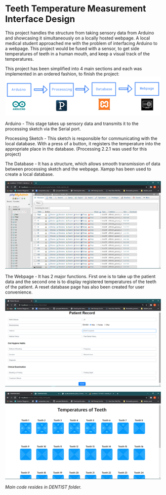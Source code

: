 # Teeth Temperature Measurement Interface Design 
This project handles the structure from taking sensory data from Arduino and showcasing it simultaneously on a locally hosted webpage. A local medical student approached me with the problem of interfacing Arduino to a webpage. This project would be fused with a sensor, to get side temperatures of teeth in a human mouth, and keep a visual track of the temperatures.

This project has been simplified into 4 main sections and each was implemented in an ordered fashion, to finish the project:
![alt text](DENTIST/images/structure1.png?raw=true)

Arduino - This stage takes up sensory data and transmits it to the processing sketch via the Serial port. 

Processing Sketch - This sketch is responsible for communicating with the local database. With a press of a button, it registers the temperature into the appropriate place in the database. (Processing 2.2.1 was used for this project)

The Database - It has a structure, which allows smooth transmission of data between processing sketch and the webpage. Xampp has been used to create a local database. 

![alt text](DENTIST/images/Screenshot%20(123).png?raw=true)

The Webpage - It has 2 major functions. First one is to take up the patient data and the second one is to display registered temperatures of the teeth of the patient. A reset database page has also been created for user convenience.

![alt text](DENTIST/images/Screenshot%20(106).png?raw=true)

![alt text](DENTIST/images/Screenshot%20(117).png?raw=true)

*Main code resides in DENTIST folder.*

